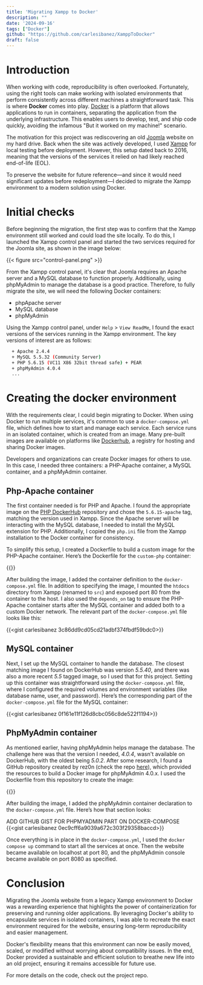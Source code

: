 ```yaml
---
title: 'Migrating Xampp to Docker'
description: ""
date: '2024-09-16'
tags: ["Docker"]
github: "https://github.com/carlesibanez/XamppToDocker"
draft: false
---
```

# Introduction

When working with code, reproducibility is often overlooked. Fortunately, using the right tools can make working with isolated environments that perform consistently across different machines a straightforward task. This is where **Docker** comes into play. [Docker](https://www.docker.com/}) is a platform that allows applications to run in containers, separating the application from the underlying infrastructure. This enables users to develop, test, and ship code quickly, avoiding the infamous "But it worked on my machine!" scenario.


The motivation for this project was rediscovering an old [Joomla](https://www.joomla.org/) website on my hard drive. Back when the site was actively developed, I used [Xampp](https://www.apachefriends.org/es/index.html) for local testing before deployment. However, this setup dated back to 2016, meaning that the versions of the services it relied on had likely reached end-of-life (EOL).

To preserve the website for future reference—and since it would need significant updates before redeployment—I decided to migrate the Xampp environment to a modern solution using Docker.


# Initial checks
Before beginning the migration, the first step was to confirm that the Xampp environment still worked and could load the site locally. To do this, I launched the Xampp control panel and started the two services required for the Joomla site, as shown in the image below:

{{< figure src="control-panel.png" >}}

From the Xampp control panel, it's clear that Joomla requires an Apache server and a MySQL database to function properly. Additionally, using phpMyAdmin to manage the database is a good practice. Therefore, to fully migrate the site, we will need the following Docker containers:

* phpApache server
* MySQL database
* phpMyAdmin

Using the Xampp control panel, under `Help` > `View ReadMe`, I found the exact versions of the services running in the Xampp environment. The key versions of interest are as follows:


```bash
  + Apache 2.4.4
  + MySQL 5.5.32 (Community Server)
  + PHP 5.6.15 (VC11 X86 32bit thread safe) + PEAR 
  + phpMyAdmin 4.0.4
  ...
```

# Creating the docker environment

With the requirements clear, I could begin migrating to Docker. When using Docker to run multiple services, it's common to use a `docker-compose.yml` file, which defines how to start and manage each service. Each service runs in an isolated container, which is created from an image. Many pre-built images are available on platforms like [Dockerhub](https://hub.docker.com/), a registry for hosting and sharing Docker images.

Developers and organizations can create Docker images for others to use. In this case, I needed three containers: a PHP-Apache container, a MySQL container, and a phpMyAdmin container.


## Php-Apache container
The first container needed is for PHP and Apache. I found the appropriate image on the [PHP DockerHub](https://hub.docker.com/_/php/) repository and chose the `5.6.15-apache` tag, matching the version used in Xampp. Since the Apache server will be interacting with the MySQL database, I needed to install the MySQL extension for PHP. Additionally, I copied the `php.ini` file from the Xampp installation to the Docker container for consistency.

To simplify this setup, I created a Dockerfile to build a custom image for the PHP-Apache container. Here’s the Dockerfile for the `custom-php` container:

{{<gist carlesibanez c86aae4719e541ef78b198dc6c7cea78>}}


After building the image, I added the container definition to the `docker-compose.yml` file. In addition to specifying the image, I mounted the `htdocs` directory from Xampp (renamed to `src`) and exposed port 80 from the container to the host. I also used the `depends_on` tag to ensure the PHP-Apache container starts after the MySQL container and added both to a custom Docker network. The relevant part of the `docker-compose.yml` file looks like this:

{{<gist carlesibanez 3c86dd9cd05cd21adbf374fbdf59bdc0>}}

## MySQL container
Next, I set up the MySQL container to handle the database. The closest matching image I found on DockerHub was version _5.5.40_, and there was also a more recent _5.5_ tagged image, so I used that for this project. Setting up this container was straightforward using the `docker-compose.yml` file, where I configured the required volumes and environment variables (like database name, user, and password). Here’s the corresponding part of the `docker-compose.yml` file for the MySQL container:

{{<gist carlesibanez 0f161e11f126d8cbc056c8de522f1194>}}

## PhpMyAdmin container
As mentioned earlier, having phpMyAdmin helps manage the database. The challenge here was that the version I needed, _4.0.4_, wasn't available on DockerHub, with the oldest being _5.0.2_. After some research, I found a GitHub repository created by rez0n (check the repo [here](https://github.com/rez0n/docker-phpmyadmin-4.0.x)), which provided the resources to build a Docker image for phpMyAdmin 4.0.x. I used the Dockerfile from this repository to create the image:

{{<gist carlesibanez c835f4de9eb4f5da18e66cdaa4c0525e>}}

After building the image, I added the phpMyAdmin container declaration to the `docker-compose.yml` file. Here’s how that section looks:


ADD GITHUB GIST FOR PHPMYADMIN PART ON DOCKER-COMPOSE
{{<gist carlesibanez 0ec9cff6a9039a672c303f29358baccd>}}

Once everything is in place in the `docker-compose.yml`, I used the `docker compose up` command to start all the services at once. Then the website became available on localhost at port 80, and the phpMyAdmin console became available on port 8080 as specified.

# Conclusion
Migrating the Joomla website from a legacy Xampp environment to Docker was a rewarding experience that highlights the power of containerization for preserving and running older applications. By leveraging Docker's ability to encapsulate services in isolated containers, I was able to recreate the exact environment required for the website, ensuring long-term reproducibility and easier management.

Docker's flexibility means that this environment can now be easily moved, scaled, or modified without worrying about compatibility issues. In the end, Docker provided a sustainable and efficient solution to breathe new life into an old project, ensuring it remains accessible for future use.

For more details on the code, check out the project repo.
